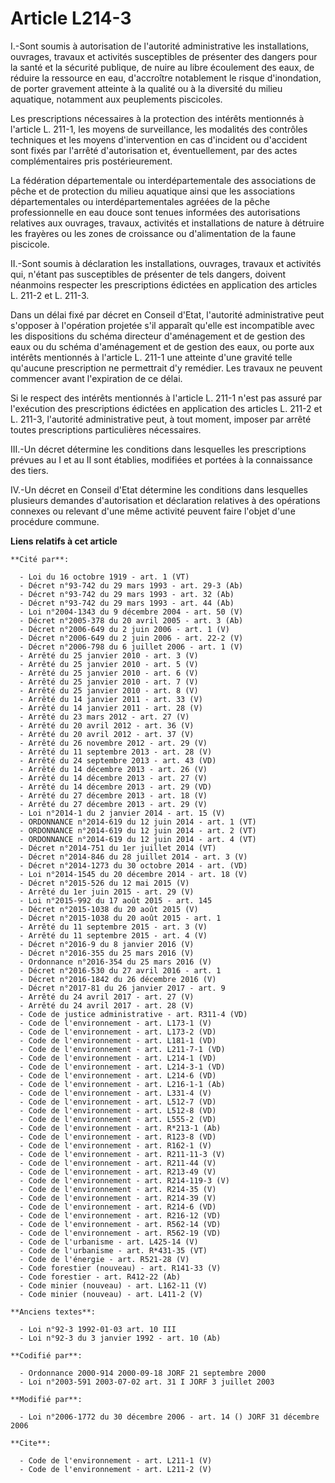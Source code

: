 # Article L214-3

I.-Sont soumis à autorisation de l'autorité administrative les installations, ouvrages, travaux et activités susceptibles de
présenter des dangers pour la santé et la sécurité publique, de nuire au libre écoulement des eaux, de réduire la ressource
en eau, d'accroître notablement le risque d'inondation, de porter gravement atteinte à la qualité ou à la diversité du milieu
aquatique, notamment aux peuplements piscicoles. 

Les prescriptions nécessaires à la protection des intérêts mentionnés à l'article L. 211-1, les moyens de surveillance, les
modalités des contrôles techniques et les moyens d'intervention en cas d'incident ou d'accident sont fixés par l'arrêté
d'autorisation et, éventuellement, par des actes complémentaires pris postérieurement. 

La fédération départementale ou interdépartementale des associations de pêche et de protection du milieu aquatique ainsi que
les associations départementales ou interdépartementales agréées de la pêche professionnelle en eau douce sont tenues
informées des autorisations relatives aux ouvrages, travaux, activités et installations de nature à détruire les frayères ou
les zones de croissance ou d'alimentation de la faune piscicole. 

II.-Sont soumis à déclaration les installations, ouvrages, travaux et activités qui, n'étant pas susceptibles de présenter de
tels dangers, doivent néanmoins respecter les prescriptions édictées en application des articles L. 211-2 et L. 211-3. 

Dans un délai fixé par décret en Conseil d'Etat, l'autorité administrative peut s'opposer à l'opération projetée s'il
apparaît qu'elle est incompatible avec les dispositions du schéma directeur d'aménagement et de gestion des eaux ou du schéma
d'aménagement et de gestion des eaux, ou porte aux intérêts mentionnés à l'article L. 211-1 une atteinte d'une gravité telle
qu'aucune prescription ne permettrait d'y remédier. Les travaux ne peuvent commencer avant l'expiration de ce délai. 

Si le respect des intérêts mentionnés à l'article L. 211-1 n'est pas assuré par l'exécution des prescriptions édictées en
application des articles L. 211-2 et L. 211-3, l'autorité administrative peut, à tout moment, imposer par arrêté toutes
prescriptions particulières nécessaires. 

III.-Un décret détermine les conditions dans lesquelles les prescriptions prévues au I et au II sont établies, modifiées et
portées à la connaissance des tiers. 

IV.-Un décret en Conseil d'Etat détermine les conditions dans lesquelles plusieurs demandes d'autorisation et déclaration
relatives à des opérations connexes ou relevant d'une même activité peuvent faire l'objet d'une procédure commune.

**Liens relatifs à cet article**

	**Cité par**:

	  - Loi du 16 octobre 1919 - art. 1 (VT)
	  - Décret n°93-742 du 29 mars 1993 - art. 29-3 (Ab)
	  - Décret n°93-742 du 29 mars 1993 - art. 32 (Ab)
	  - Décret n°93-742 du 29 mars 1993 - art. 44 (Ab)
	  - Loi n°2004-1343 du 9 décembre 2004 - art. 50 (V)
	  - Décret n°2005-378 du 20 avril 2005 - art. 3 (Ab)
	  - Décret n°2006-649 du 2 juin 2006 - art. 1 (V)
	  - Décret n°2006-649 du 2 juin 2006 - art. 22-2 (V)
	  - Décret n°2006-798 du 6 juillet 2006 - art. 1 (V)
	  - Arrêté du 25 janvier 2010 - art. 3 (V)
	  - Arrêté du 25 janvier 2010 - art. 5 (V)
	  - Arrêté du 25 janvier 2010 - art. 6 (V)
	  - Arrêté du 25 janvier 2010 - art. 7 (V)
	  - Arrêté du 25 janvier 2010 - art. 8 (V)
	  - Arrêté du 14 janvier 2011 - art. 33 (V)
	  - Arrêté du 14 janvier 2011 - art. 28 (V)
	  - Arrêté du 23 mars 2012 - art. 27 (V)
	  - Arrêté du 20 avril 2012 - art. 36 (V)
	  - Arrêté du 20 avril 2012 - art. 37 (V)
	  - Arrêté du 26 novembre 2012 - art. 29 (V)
	  - Arrêté du 11 septembre 2013 - art. 28 (V)
	  - Arrêté du 24 septembre 2013 - art. 43 (VD)
	  - Arrêté du 14 décembre 2013 - art. 26 (V)
	  - Arrêté du 14 décembre 2013 - art. 27 (V)
	  - Arrêté du 14 décembre 2013 - art. 29 (VD)
	  - Arrêté du 27 décembre 2013 - art. 18 (V)
	  - Arrêté du 27 décembre 2013 - art. 29 (V)
	  - Loi n°2014-1 du 2 janvier 2014 - art. 15 (V)
	  - ORDONNANCE n°2014-619 du 12 juin 2014 - art. 1 (VT)
	  - ORDONNANCE n°2014-619 du 12 juin 2014 - art. 2 (VT)
	  - ORDONNANCE n°2014-619 du 12 juin 2014 - art. 4 (VT)
	  - Décret n°2014-751 du 1er juillet 2014 (VT)
	  - Décret n°2014-846 du 28 juillet 2014 - art. 3 (V)
	  - Décret n°2014-1273 du 30 octobre 2014 - art. (VD)
	  - Loi n°2014-1545 du 20 décembre 2014 - art. 18 (V)
	  - Décret n°2015-526 du 12 mai 2015 (V)
	  - Arrêté du 1er juin 2015 - art. 29 (V)
	  - Loi n°2015-992 du 17 août 2015 - art. 145
	  - Décret n°2015-1038 du 20 août 2015 (V)
	  - Décret n°2015-1038 du 20 août 2015 - art. 1
	  - Arrêté du 11 septembre 2015 - art. 3 (V)
	  - Arrêté du 11 septembre 2015 - art. 4 (V)
	  - Décret n°2016-9 du 8 janvier 2016 (V)
	  - Décret n°2016-355 du 25 mars 2016 (V)
	  - Ordonnance n°2016-354 du 25 mars 2016 (V)
	  - Décret n°2016-530 du 27 avril 2016 - art. 1
	  - Décret n°2016-1842 du 26 décembre 2016 (V)
	  - Décret n°2017-81 du 26 janvier 2017 - art. 9
	  - Arrêté du 24 avril 2017 - art. 27 (V)
	  - Arrêté du 24 avril 2017 - art. 28 (V)
	  - Code de justice administrative - art. R311-4 (VD)
	  - Code de l'environnement - art. L173-1 (V)
	  - Code de l'environnement - art. L173-2 (VD)
	  - Code de l'environnement - art. L181-1 (VD)
	  - Code de l'environnement - art. L211-7-1 (VD)
	  - Code de l'environnement - art. L214-1 (VD)
	  - Code de l'environnement - art. L214-3-1 (VD)
	  - Code de l'environnement - art. L214-6 (VD)
	  - Code de l'environnement - art. L216-1-1 (Ab)
	  - Code de l'environnement - art. L331-4 (V)
	  - Code de l'environnement - art. L512-7 (VD)
	  - Code de l'environnement - art. L512-8 (VD)
	  - Code de l'environnement - art. L555-2 (VD)
	  - Code de l'environnement - art. R*213-1 (Ab)
	  - Code de l'environnement - art. R123-8 (VD)
	  - Code de l'environnement - art. R162-1 (V)
	  - Code de l'environnement - art. R211-11-3 (V)
	  - Code de l'environnement - art. R211-44 (V)
	  - Code de l'environnement - art. R213-49 (V)
	  - Code de l'environnement - art. R214-119-3 (V)
	  - Code de l'environnement - art. R214-35 (V)
	  - Code de l'environnement - art. R214-39 (V)
	  - Code de l'environnement - art. R214-6 (VD)
	  - Code de l'environnement - art. R216-12 (VD)
	  - Code de l'environnement - art. R562-14 (VD)
	  - Code de l'environnement - art. R562-19 (VD)
	  - Code de l'urbanisme - art. L425-14 (V)
	  - Code de l'urbanisme - art. R*431-35 (VT)
	  - Code de l'énergie - art. R521-28 (V)
	  - Code forestier (nouveau) - art. R141-33 (V)
	  - Code forestier - art. R412-22 (Ab)
	  - Code minier (nouveau) - art. L162-11 (V)
	  - Code minier (nouveau) - art. L411-2 (V)

	**Anciens textes**:

	  - Loi n°92-3 1992-01-03 art. 10 III
	  - Loi n°92-3 du 3 janvier 1992 - art. 10 (Ab)

	**Codifié par**:

	  - Ordonnance 2000-914 2000-09-18 JORF 21 septembre 2000
	  - Loi n°2003-591 2003-07-02 art. 31 I JORF 3 juillet 2003

	**Modifié par**:

	  - Loi n°2006-1772 du 30 décembre 2006 - art. 14 () JORF 31 décembre 2006

	**Cite**:

	  - Code de l'environnement - art. L211-1 (V)
	  - Code de l'environnement - art. L211-2 (V)
